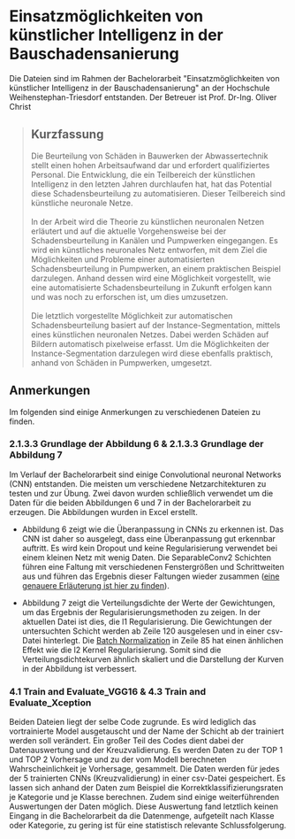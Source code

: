 # Einsatzmöglichkeiten von künstlicher Intelligenz in der Bauschadensanierung
Die Dateien sind im Rahmen der Bachelorarbeit "Einsatzmöglichkeiten von künstlicher Intelligenz in der Bauschadensanierung" an der Hochschule Weihenstephan-Triesdorf entstanden. Der Betreuer ist Prof. Dr-Ing. Oliver Christ
> ## Kurzfassung 
> Die Beurteilung von Schäden in Bauwerken der Abwassertechnik stellt einen hohen Arbeitsaufwand dar und erfordert qualifiziertes Personal. Die Entwicklung, die ein Teilbereich der künstlichen Intelligenz in den letzten Jahren durchlaufen hat, hat das Potential diese Schadensbeurteilung zu automatisieren. Dieser Teilbereich sind künstliche neuronale Netze.<br/><br/>
In der Arbeit wird die Theorie zu künstlichen neuronalen Netzen erläutert und auf die aktuelle Vorgehensweise bei der Schadensbeurteilung in Kanälen und Pumpwerken eingegangen. Es wird ein künstliches neuronales Netz entworfen, mit dem Ziel die Möglichkeiten und Probleme einer automatisierten Schadensbeurteilung in Pumpwerken, an einem praktischen Beispiel darzulegen. Anhand dessen wird eine Möglichkeit vorgestellt, wie eine automatisierte Schadensbeurteilung in Zukunft erfolgen kann und was noch zu erforschen ist, um dies umzusetzen.<br/><br/>
Die letztlich vorgestellte Möglichkeit zur automatischen Schadensbeurteilung basiert auf der Instance-Segmentation, mittels eines künstlichen neuronalen Netzes. Dabei werden Schäden auf Bildern automatisch pixelweise erfasst. Um die Möglichkeiten der Instance-Segmentation darzulegen wird diese ebenfalls praktisch, anhand von Schäden in Pumpwerken, umgesetzt.

## Anmerkungen
Im folgenden sind einige Anmerkungen zu verschiedenen Dateien zu finden.
### 2.1.3.3 Grundlage der Abbildung 6 & 2.1.3.3 Grundlage der Abbildung 7
Im Verlauf der Bachelorarbeit sind einige Convolutional neuronal Networks (CNN) entstanden. Die meisten um verschiedene Netzarchitekturen zu testen und zur Übung.
Zwei davon wurden schließlich verwendet um die Daten für die beiden Abbildungen 6 und 7 in der Bachelorarbeit zu erzeugen. Die Abbildungen wurden in Excel erstellt.

* Abbildung 6 zeigt wie die Überanpassung in CNNs zu erkennen ist. Das CNN ist daher so ausgelegt, dass eine Überanpassung gut erkennbar auftritt. Es wird kein Dropout und keine Regularisierung verwendet bei einem kleinen Netz mit wenig Daten. 
Die SeparableConv2 Schichten führen eine Faltung mit verschiedenen Fenstergrößen und Schrittweiten aus und führen das Ergebnis dieser Faltungen wieder zusammen ([eine genauere Erläuterung ist hier zu finden](https://arxiv.org/pdf/1610.02357.pdf)).

* Abbildung 7 zeigt die Verteilungsdichte der Werte der Gewichtungen, um das Ergebnis der Regularisierungsmethoden zu zeigen. In der aktuellen Datei ist dies, die l1 Regularisierung. Die Gewichtungen der untersuchten Schicht werden ab Zeile 120 ausgelesen und in einer csv-Datei hinterlegt. Die [Batch Normalization](https://arxiv.org/pdf/1502.03167.pdf) in Zeile 85 hat einen änhlichen Effekt wie die l2 Kernel Regularisierung. Somit sind die Verteilungsdichtekurven ähnlich skaliert und die Darstellung der Kurven in der Abbildung ist verbessert.  

### 4.1 Train and Evaluate_VGG16 & 4.3 Train and Evaluate_Xception
Beiden Dateien liegt der selbe Code zugrunde. Es wird lediglich das vortrainierte Model ausgetauscht und der Name der Schicht ab der trainiert werden soll verändert. Ein großer Teil des Codes dient dabei der Datenauswertung und der Kreuzvalidierung. Es werden Daten zu der TOP 1 und TOP 2 Vorhersage und zu der vom Modell berechneten Wahrscheinlichkeit je Vorhersage, gesammelt. Die Daten werden für jedes der 5 trainierten CNNs (Kreuzvalidierung) in einer csv-Datei gespeichert. Es lassen sich anhand der Daten zum Beispiel die Korrektklassifizierungsraten je Kategorie und je Klasse berechnen. Zudem sind einige weiterführenden Auswertungen der Daten möglich. Diese Auswertung fand letztlich keinen Eingang in die Bachelorarbeit da die Datenmenge, aufgeteilt nach Klasse oder Kategorie, zu gering ist für eine statistisch relevante Schlussfolgerung.  

